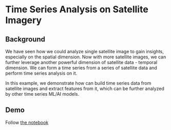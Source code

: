 # Time Series Analysis on Satellite Imagery

## Background

We have seen how we could analyze single satellite image to gain insights, especially on the spatial dimension. Now with more satellite images, we can further leverage another powerful dimension of satellite data - temporal dimension. We can form a time series from a series of satellite data and perform time series analysis on it.

In this example, we demonstrate how can build time series data from satellite images and extract features from it, which can be further analyzed by other time series ML/AI models.

## Demo
Follow [the notebook](./Vegetation%20Feature%20Extraction%20New%20Brunswick.ipynb)
